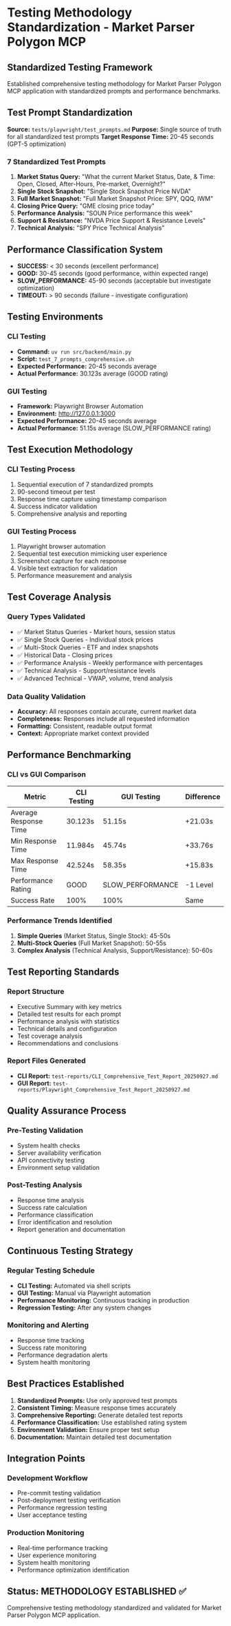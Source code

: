 # Testing Methodology Standardization - Market Parser Polygon MCP

## Standardized Testing Framework
Established comprehensive testing methodology for Market Parser Polygon MCP application with standardized prompts and performance benchmarks.

## Test Prompt Standardization
**Source:** `tests/playwright/test_prompts.md`
**Purpose:** Single source of truth for all standardized test prompts
**Target Response Time:** 20-45 seconds (GPT-5 optimization)

### 7 Standardized Test Prompts
1. **Market Status Query:** "What the current Market Status, Date, & Time: Open, Closed, After-Hours, Pre-market, Overnight?"
2. **Single Stock Snapshot:** "Single Stock Snapshot Price NVDA"
3. **Full Market Snapshot:** "Full Market Snapshot Price: SPY, QQQ, IWM"
4. **Closing Price Query:** "GME closing price today"
5. **Performance Analysis:** "SOUN Price performance this week"
6. **Support & Resistance:** "NVDA Price Support & Resistance Levels"
7. **Technical Analysis:** "SPY Price Technical Analysis"

## Performance Classification System
- **SUCCESS:** < 30 seconds (excellent performance)
- **GOOD:** 30-45 seconds (good performance, within expected range)
- **SLOW_PERFORMANCE:** 45-90 seconds (acceptable but investigate optimization)
- **TIMEOUT:** > 90 seconds (failure - investigate configuration)

## Testing Environments
### CLI Testing
- **Command:** `uv run src/backend/main.py`
- **Script:** `test_7_prompts_comprehensive.sh`
- **Expected Performance:** 20-45 seconds average
- **Actual Performance:** 30.123s average (GOOD rating)

### GUI Testing
- **Framework:** Playwright Browser Automation
- **Environment:** http://127.0.0.1:3000
- **Expected Performance:** 20-45 seconds average
- **Actual Performance:** 51.15s average (SLOW_PERFORMANCE rating)

## Test Execution Methodology
### CLI Testing Process
1. Sequential execution of 7 standardized prompts
2. 90-second timeout per test
3. Response time capture using timestamp comparison
4. Success indicator validation
5. Comprehensive analysis and reporting

### GUI Testing Process
1. Playwright browser automation
2. Sequential test execution mimicking user experience
3. Screenshot capture for each response
4. Visible text extraction for validation
5. Performance measurement and analysis

## Test Coverage Analysis
### Query Types Validated
- ✅ Market Status Queries - Market hours, session status
- ✅ Single Stock Queries - Individual stock prices
- ✅ Multi-Stock Queries - ETF and index snapshots
- ✅ Historical Data - Closing prices
- ✅ Performance Analysis - Weekly performance with percentages
- ✅ Technical Analysis - Support/resistance levels
- ✅ Advanced Technical - VWAP, volume, trend analysis

### Data Quality Validation
- **Accuracy:** All responses contain accurate, current market data
- **Completeness:** Responses include all requested information
- **Formatting:** Consistent, readable output format
- **Context:** Appropriate market context provided

## Performance Benchmarking
### CLI vs GUI Comparison
| Metric | CLI Testing | GUI Testing | Difference |
|--------|-------------|-------------|------------|
| Average Response Time | 30.123s | 51.15s | +21.03s |
| Min Response Time | 11.984s | 45.74s | +33.76s |
| Max Response Time | 42.524s | 58.35s | +15.83s |
| Performance Rating | GOOD | SLOW_PERFORMANCE | -1 Level |
| Success Rate | 100% | 100% | Same |

### Performance Trends Identified
1. **Simple Queries** (Market Status, Single Stock): 45-50s
2. **Multi-Stock Queries** (Full Market Snapshot): 50-55s
3. **Complex Analysis** (Technical Analysis, Support/Resistance): 50-60s

## Test Reporting Standards
### Report Structure
- Executive Summary with key metrics
- Detailed test results for each prompt
- Performance analysis with statistics
- Technical details and configuration
- Test coverage analysis
- Recommendations and conclusions

### Report Files Generated
- **CLI Report:** `test-reports/CLI_Comprehensive_Test_Report_20250927.md`
- **GUI Report:** `test-reports/Playwright_Comprehensive_Test_Report_20250927.md`

## Quality Assurance Process
### Pre-Testing Validation
- System health checks
- Server availability verification
- API connectivity testing
- Environment setup validation

### Post-Testing Analysis
- Response time analysis
- Success rate calculation
- Performance classification
- Error identification and resolution
- Report generation and documentation

## Continuous Testing Strategy
### Regular Testing Schedule
- **CLI Testing:** Automated via shell scripts
- **GUI Testing:** Manual via Playwright automation
- **Performance Monitoring:** Continuous tracking in production
- **Regression Testing:** After any system changes

### Monitoring and Alerting
- Response time tracking
- Success rate monitoring
- Performance degradation alerts
- System health monitoring

## Best Practices Established
1. **Standardized Prompts:** Use only approved test prompts
2. **Consistent Timing:** Measure response times accurately
3. **Comprehensive Reporting:** Generate detailed test reports
4. **Performance Classification:** Use established rating system
5. **Environment Validation:** Ensure proper test setup
6. **Documentation:** Maintain detailed test documentation

## Integration Points
### Development Workflow
- Pre-commit testing validation
- Post-deployment testing verification
- Performance regression testing
- User acceptance testing

### Production Monitoring
- Real-time performance tracking
- User experience monitoring
- System health monitoring
- Performance optimization identification

## Status: METHODOLOGY ESTABLISHED ✅
Comprehensive testing methodology standardized and validated for Market Parser Polygon MCP application.
